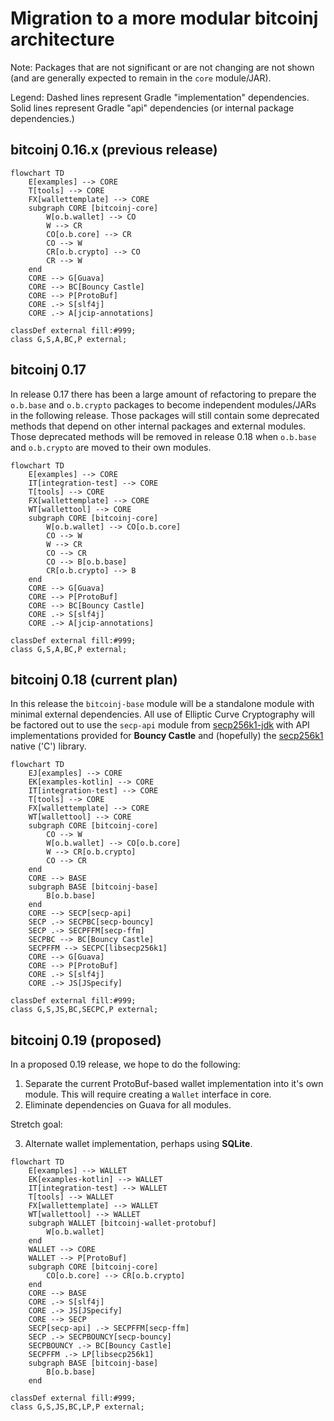 # Migration to a more modular bitcoinj architecture

Note: Packages that are not significant or are not changing are not shown (and are generally expected to remain in the `core` module/JAR).

Legend: Dashed lines represent Gradle "implementation" dependencies. Solid lines represent Gradle "api" dependencies (or internal package dependencies.)

## bitcoinj 0.16.x (previous release)

````mermaid
flowchart TD
    E[examples] --> CORE
    T[tools] --> CORE
    FX[wallettemplate] --> CORE
    subgraph CORE [bitcoinj-core]
        W[o.b.wallet] --> CO
        W --> CR
        CO[o.b.core] --> CR
        CO --> W
        CR[o.b.crypto] --> CO
        CR --> W
    end
    CORE --> G[Guava]
    CORE --> BC[Bouncy Castle]
    CORE --> P[ProtoBuf]
    CORE .-> S[slf4j]
    CORE .-> A[jcip-annotations]

classDef external fill:#999;
class G,S,A,BC,P external;
````
           
## bitcoinj 0.17

In release 0.17 there has been a large amount of refactoring to prepare the `o.b.base` and `o.b.crypto` packages to become independent modules/JARs in the following release. Those packages will still contain some deprecated methods that depend on other internal packages and external modules. Those deprecated methods will be removed in release 0.18 when `o.b.base` and `o.b.crypto` are moved to their own modules.


````mermaid
flowchart TD
    E[examples] --> CORE
    IT[integration-test] --> CORE
    T[tools] --> CORE
    FX[wallettemplate] --> CORE
    WT[wallettool] --> CORE
    subgraph CORE [bitcoinj-core]
        W[o.b.wallet] --> CO[o.b.core]
        CO --> W
        W --> CR
        CO --> CR
        CO --> B[o.b.base]
        CR[o.b.crypto] --> B
    end
    CORE --> G[Guava]
    CORE --> P[ProtoBuf]
    CORE --> BC[Bouncy Castle]
    CORE .-> S[slf4j]
    CORE .-> A[jcip-annotations]

classDef external fill:#999;
class G,S,A,BC,P external;
````

## bitcoinj 0.18 (current plan)
 
In this release the `bitcoinj-base` module will be a standalone module with minimal external dependencies. All use of Elliptic Curve Cryptography will be factored out to use the  `secp-api` module from [secp256k1-jdk](https://github.com/bitcoinj/secp256k1-jdk) with API implementations provided for **Bouncy Castle** and (hopefully) the [secp256k1](https://github.com/bitcoin-core/secp256k1) native ('C') library.

````mermaid
flowchart TD
    EJ[examples] --> CORE
    EK[examples-kotlin] --> CORE
    IT[integration-test] --> CORE
    T[tools] --> CORE
    FX[wallettemplate] --> CORE
    WT[wallettool] --> CORE
    subgraph CORE [bitcoinj-core]
        CO --> W
        W[o.b.wallet] --> CO[o.b.core]
        W --> CR[o.b.crypto]
        CO --> CR
    end
    CORE --> BASE
    subgraph BASE [bitcoinj-base]
        B[o.b.base]
    end
    CORE --> SECP[secp-api]
    SECP .-> SECPBC[secp-bouncy]
    SECP .-> SECPFFM[secp-ffm]
    SECPBC --> BC[Bouncy Castle]
    SECPFFM --> SECPC[libsecp256k1]
    CORE --> G[Guava]
    CORE --> P[ProtoBuf]
    CORE .-> S[slf4j]
    CORE .-> JS[JSpecify]

classDef external fill:#999;
class G,S,JS,BC,SECPC,P external;
````

## bitcoinj 0.19 (proposed)

In a proposed 0.19 release, we hope to do the following:

1. Separate the current ProtoBuf-based wallet implementation into it's own module. This will require creating a `Wallet` interface in core.
2. Eliminate dependencies on Guava for all modules.

Stretch goal:

3. Alternate wallet implementation, perhaps using **SQLite**.


````mermaid
flowchart TD
    E[examples] --> WALLET
    EK[examples-kotlin] --> WALLET
    IT[integration-test] --> WALLET
    T[tools] --> WALLET
    FX[wallettemplate] --> WALLET
    WT[wallettool] --> WALLET
    subgraph WALLET [bitcoinj-wallet-protobuf]
        W[o.b.wallet]
    end
    WALLET --> CORE
    WALLET --> P[ProtoBuf]
    subgraph CORE [bitcoinj-core]
        CO[o.b.core] --> CR[o.b.crypto]
    end
    CORE --> BASE
    CORE .-> S[slf4j]
    CORE .-> JS[JSpecify]
    CORE --> SECP
    SECP[secp-api] .-> SECPFFM[secp-ffm]
    SECP .-> SECPBOUNCY[secp-bouncy]
    SECPBOUNCY .-> BC[Bouncy Castle]
    SECPFFM .-> LP[libsecp256k1]
    subgraph BASE [bitcoinj-base]
        B[o.b.base]
    end

classDef external fill:#999;
class G,S,JS,BC,LP,P external;
````
